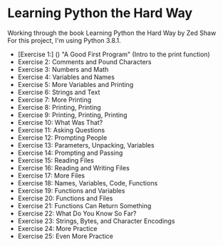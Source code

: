 # Learning Python the Hard Way
Working through the book Learning Python the Hard Way by Zed Shaw\
For this project, I'm using Python 3.8.1.

* [Exercise 1:] () "A Good First Program" (Intro to the print function)
* Exercise 2: Comments and Pound Characters
* Exercise 3: Numbers and Math
* Exercise 4: Variables and Names
* Exercise 5: More Variables and Printing
* Exercise 6: Strings and Text
* Exercise 7: More Printing
* Exercise 8: Printing, Printing
* Exercise 9: Printing, Printing, Printing
* Exercise 10: What Was That?
* Exercise 11: Asking Questions
* Exercise 12: Prompting People
* Exercise 13: Parameters, Unpacking, Variables
* Exercise 14: Prompting and Passing
* Exercise 15: Reading Files
* Exercise 16: Reading and Writing Files
* Exercise 17: More Files
* Exercise 18: Names, Variables, Code, Functions
* Exercise 19: Functions and Variables
* Exercise 20: Functions and Files
* Exercise 21: Functions Can Return Something
* Exercise 22: What Do You Know So Far?
* Exercise 23: Strings, Bytes, and Character Encodings
* Exercise 24: More Practice
* Exercise 25: Even More Practice

